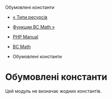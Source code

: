 Обумовлені константи

-   [« Типи ресурсів](bc.resources.html)
    
-   [Функции BC Math »](ref.bc.html)
    
-   [PHP Manual](index.html)
    
-   [BC Math](book.bc.html)
    
-   Обумовлені константи
    

# Обумовлені константи

Цей модуль не визначає жодних константів.